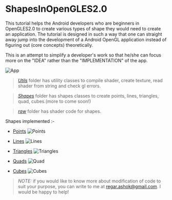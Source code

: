 # ShapesInOpenGLES2.0

This tutorial helps the Android developers who are beginners in OpenGLES2.0 to create various types of shape they would need to create an application. The tutorial is designed in such a way that one can straight away jump into the development of a Android OpenGL application instead of figuring out (core concepts) theoretically.

This is an attempt to simplify a developer's work so that he/she can focus more on the "IDEA" rather than the "IMPLEMENTATION" of the app.  

![App](https://github.com/regar007/ShapesInOpenGLES2.0/tree/master/app/src/main/res/drawable-nodpi/app.png)

> [*Utils*](https://github.com/regar007/ShapesInOpenGLES2.0/tree/master/app/src/main/java/com/regar007/shapesinopengles20/Utils) folder has utility classes to compile shader, create texture, read shader from string and check gl errors.

> [*Shapes*](https://github.com/regar007/ShapesInOpenGLES2.0/tree/master/app/src/main/java/com/regar007/shapesinopengles20/Shapes) folder has shapes classes to create points, lines, triangles, quad, cubes.(more to come soon!)

> [*raw*](https://github.com/regar007/ShapesInOpenGLES2.0/tree/master/app/src/main/res/raw) folder has shader code for shapes.

Shapes implemented :-
* [Points](https://github.com/regar007/ShapesInOpenGLES2.0/blob/master/app/src/main/java/com/regar007/shapesinopengles20/Shapes/Points.java)
![Points](https://github.com/regar007/ShapesInOpenGLES2.0/tree/master/app/src/main/res/drawable-nodpi/points.png)

* [Lines](https://github.com/regar007/ShapesInOpenGLES2.0/blob/master/app/src/main/java/com/regar007/shapesinopengles20/Shapes/Lines.java)
![Lines](https://github.com/regar007/ShapesInOpenGLES2.0/tree/master/app/src/main/res/drawable-nodpi/line.png)

* [Triangles](https://github.com/regar007/ShapesInOpenGLES2.0/blob/master/app/src/main/java/com/regar007/shapesinopengles20/Shapes/Triangles.java)
![Triangles](https://github.com/regar007/ShapesInOpenGLES2.0/tree/master/app/src/main/res/drawable-nodpi/triangle.png)

* [Quads](https://github.com/regar007/ShapesInOpenGLES2.0/blob/master/app/src/main/java/com/regar007/shapesinopengles20/Shapes/Quad.java)
![Quad](https://github.com/regar007/ShapesInOpenGLES2.0/tree/master/app/src/main/res/drawable-nodpi/quad.png)

* [Cubes](https://github.com/regar007/ShapesInOpenGLES2.0/blob/master/app/src/main/java/com/regar007/shapesinopengles20/Shapes/Cubes.java)
![Cubes](https://github.com/regar007/ShapesInOpenGLES2.0/tree/master/app/src/main/res/drawable-nodpi/cube.png)


> *NOTE:* if you would like to know more about modification of code to suit your purpose, you can write to me at [regar.ashok@gmail.com](). I would be happy to help!    